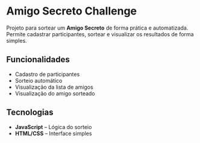 # Amigo Secreto Challenge

Projeto para sortear um **Amigo Secreto** de forma prática e automatizada. Permite cadastrar participantes, sortear e visualizar os resultados de forma simples.

## Funcionalidades
- Cadastro de participantes  
- Sorteio automático 
- Visualização da lista de amigos
- Visualização do amigo sorteado 

## Tecnologias
- **JavaScript** – Lógica do sorteio  
- **HTML/CSS** – Interface simples  

